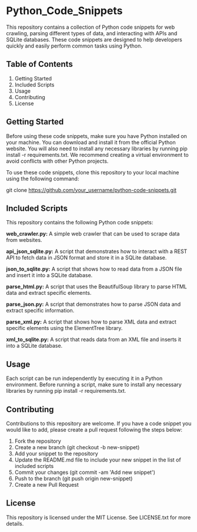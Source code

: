 # Python_Code_Snippets

This repository contains a collection of Python code snippets for web crawling, parsing different types of data, and interacting with APIs and SQLite databases. These code snippets are designed to help developers quickly and easily perform common tasks using Python.

## Table of Contents

1. Getting Started
2. Included Scripts
3. Usage
4. Contributing
5. License

## Getting Started
Before using these code snippets, make sure you have Python installed on your machine. You can download and install it from the official Python website. You will also need to install any necessary libraries by running pip install -r requirements.txt. We recommend creating a virtual environment to avoid conflicts with other Python projects.

To use these code snippets, clone this repository to your local machine using the following command:

git clone https://github.com/your_username/python-code-snippets.git

## Included Scripts
This repository contains the following Python code snippets:

**web_crawler.py:** A simple web crawler that can be used to scrape data from websites.

**api_json_sqlite.py:** A script that demonstrates how to interact with a REST API to fetch data in JSON format and store it in a SQLite database.

**json_to_sqlite.py:** A script that shows how to read data from a JSON file and insert it into a SQLite database.

**parse_html.py:** A script that uses the BeautifulSoup library to parse HTML data and extract specific elements.

**parse_json.py:** A script that demonstrates how to parse JSON data and extract specific information.

**parse_xml.py:** A script that shows how to parse XML data and extract specific elements using the ElementTree library.

**xml_to_sqlite.py:** A script that reads data from an XML file and inserts it into a SQLite database.

## Usage
Each script can be run independently by executing it in a Python environment. Before running a script, make sure to install any necessary libraries by running pip install -r requirements.txt.

## Contributing
Contributions to this repository are welcome. If you have a code snippet you would like to add, please create a pull request following the steps below:

1. Fork the repository
2. Create a new branch (git checkout -b new-snippet)
3. Add your snippet to the repository
4. Update the README.md file to include your new snippet in the list of included scripts
5. Commit your changes (git commit -am 'Add new snippet')
6. Push to the branch (git push origin new-snippet)
7. Create a new Pull Request

## License
This repository is licensed under the MIT License. See LICENSE.txt for more details.

